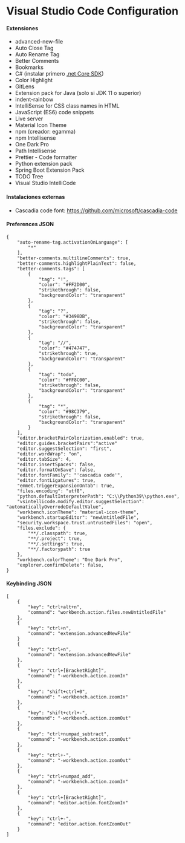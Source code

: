 # Visual Studio Code Configuration

#### Extensiones

- advanced-new-file
- Auto Close Tag
- Auto Rename Tag
- Better Comments
- Bookmarks
- C# (instalar primero [.net Core SDK](https://dotnet.microsoft.com/download))
- Color Highlight
- GitLens
- Extension pack for Java (solo si JDK 11 o superior)
- indent-rainbow
- IntelliSense for CSS class names in HTML
- JavaScript (ES6) code snippets
- Live server
- Material Icon Theme
- npm (creador: egamma)	
- npm Intellisense
- One Dark Pro
- Path Intellisense
- Prettier - Code formatter
- Python extension pack
- Spring Boot Extension Pack
- TODO Tree
- Visual Studio IntelliCode

#### Instalaciones externas

- Cascadia code font: https://github.com/microsoft/cascadia-code

#### Preferences JSON
```
{
    "auto-rename-tag.activationOnLanguage": [
        "*"
    ],
    "better-comments.multilineComments": true,
    "better-comments.highlightPlainText": false,
    "better-comments.tags": [
		{
			"tag": "!",
			"color": "#FF2D00",
			"strikethrough": false,
			"backgroundColor": "transparent"
		},
		{
			"tag": "?",
			"color": "#3498DB",
			"strikethrough": false,
			"backgroundColor": "transparent"
		},
		{
			"tag": "//",
			"color": "#474747",
			"strikethrough": true,
			"backgroundColor": "transparent"
		},
		{
			"tag": "todo",
			"color": "#FF8C00",
			"strikethrough": false,
			"backgroundColor": "transparent"
		},
		{
			"tag": "*",
			"color": "#98C379",
			"strikethrough": false,
			"backgroundColor": "transparent"
		}
    ],
    "editor.bracketPairColorization.enabled": true,
    "editor.guides.bracketPairs":"active"
    "editor.suggestSelection": "first",
    "editor.wordWrap": "on",
	"editor.tabSize": 4,
	"editor.insertSpaces": false,
    "editor.formatOnSave": false,
    "editor.fontFamily": "'cascadia code'",
    "editor.fontLigatures": true,
    "emmet.triggerExpansionOnTab": true,
    "files.encoding": "utf8",
    "python.defaultInterpreterPath": "C:\\Python39\\python.exe",
    "vsintellicode.modify.editor.suggestSelection": "automaticallyOverrodeDefaultValue",
    "workbench.iconTheme": "material-icon-theme",
	"workbench.startupEditor": "newUntitledFile",
	"security.workspace.trust.untrustedFiles": "open",
	"files.exclude": {
		"**/.classpath": true,
		"**/.project": true,
		"**/.settings": true,
		"**/.factorypath": true
	},
	"workbench.colorTheme": "One Dark Pro",
	"explorer.confirmDelete": false,
}
```

#### Keybinding JSON
```
[
    {
        "key": "ctrl+alt+n",
        "command": "workbench.action.files.newUntitledFile"
    },
    {
        "key": "ctrl+n",
        "command": "extension.advancedNewFile"
    }
    {
        "key": "ctrl+n",
        "command": "extension.advancedNewFile"
    },
    {
        "key": "ctrl+[BracketRight]",
        "command": "-workbench.action.zoomIn"
    },
    {
        "key": "shift+ctrl+0",
        "command": "-workbench.action.zoomIn"
    },
    {
        "key": "shift+ctrl+-",
        "command": "-workbench.action.zoomOut"
    },
    {
        "key": "ctrl+numpad_subtract",
        "command": "-workbench.action.zoomOut"
    },
    {
        "key": "ctrl+-",
        "command": "-workbench.action.zoomOut"
    },
    {
        "key": "ctrl+numpad_add",
        "command": "-workbench.action.zoomIn"
    },
    {
        "key": "ctrl+[BracketRight]",
        "command": "editor.action.fontZoomIn"
    },
    {
        "key": "ctrl+-",
        "command": "editor.action.fontZoomOut"
    }
]
```


